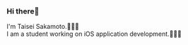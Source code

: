 ### Hi there👋

I'm Taisei Sakamoto.🧑🏼‍🚀  
I am a student working on iOS application development.👨🏻‍💻

<!-- ![developer-9's GitHub stats](https://github-readme-stats.vercel.app/api?username=developer-9&show_icons=true&theme=radical&count_private=true)

[![Top Langs](https://github-readme-stats.vercel.app/api/top-langs/?username=developer-9&layout=compact&theme=radical)](https://github.com/anuraghazra/github-readme-stats)
-->

<!--
**developer-9/developer-9** is a ✨ _special_ ✨ repository because its `README.md` (this file) appears on your GitHub profile.

Here are some ideas to get you started:

- 🔭 I’m currently working on ...
- 🌱 I’m currently learning ...
- 👯 I’m looking to collaborate on ...
- 🤔 I’m looking for help with ...
- 💬 Ask me about ...
- 📫 How to reach me: ...
- 😄 Pronouns: ...
- ⚡ Fun fact: ...
-->
